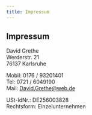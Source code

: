 ```yaml
---
title: Impressum 
---
```


##  Impressum 

David Grethe<BR>
Werderstr. 21<BR>
76137 Karlsruhe

Mobil: 0176 / 93201401<BR>
Tel:    0721 / 6049190<BR>
Mail: David.Grethe@web.de
  
USt-IdNr.: DE256003828<BR>
Rechtsform: Einzelunternehmen
